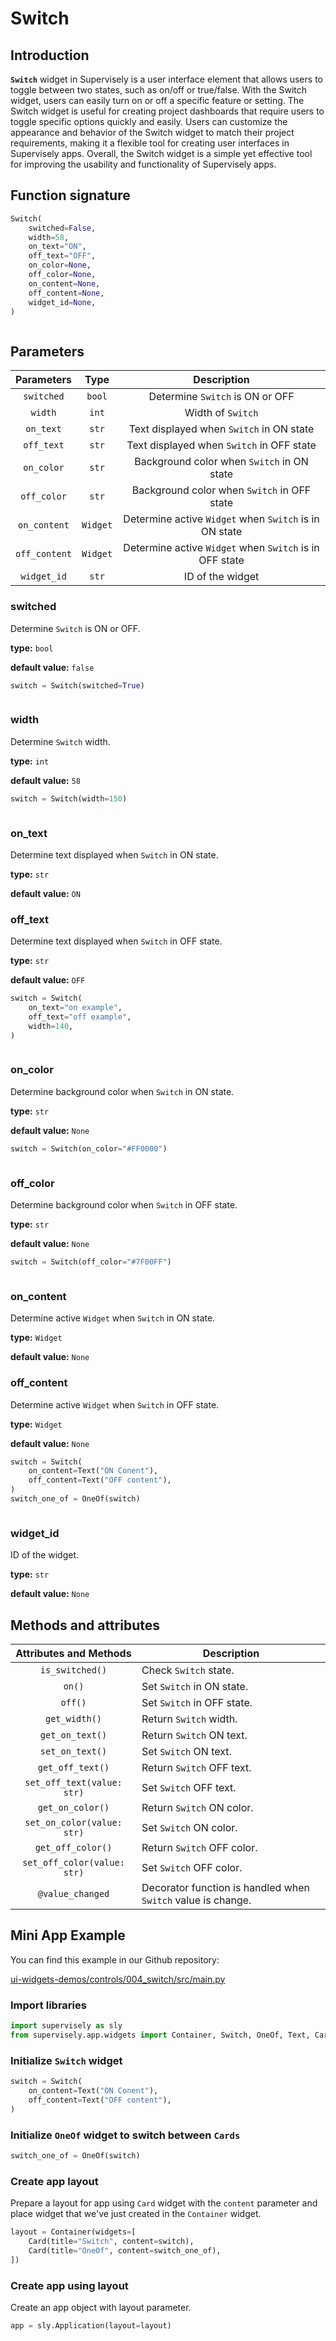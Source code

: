 # Switch

## Introduction

**`Switch`** widget in Supervisely is a user interface element that allows users to toggle between two states, such as on/off or true/false. With the Switch widget, users can easily turn on or off a specific feature or setting. The Switch widget is useful for creating project dashboards that require users to toggle specific options quickly and easily. Users can customize the appearance and behavior of the Switch widget to match their project requirements, making it a flexible tool for creating user interfaces in Supervisely apps. Overall, the Switch widget is a simple yet effective tool for improving the usability and functionality of Supervisely apps.

## Function signature

```python
Switch(
    switched=False,
    width=58,
    on_text="ON",
    off_text="OFF",
    on_color=None,
    off_color=None,
    on_content=None,
    off_content=None,
    widget_id=None,
)
```

<figure><img src="https://user-images.githubusercontent.com/79905215/222439328-eb096aca-5c22-4ef2-8410-7339580c6178.gif" alt=""><figcaption></figcaption></figure>

## Parameters

|   Parameters  |   Type   |                       Description                       |
| :-----------: | :------: | :-----------------------------------------------------: |
|   `switched`  |  `bool`  |             Determine `Switch` is ON or OFF             |
|    `width`    |   `int`  |                    Width of `Switch`                    |
|   `on_text`   |   `str`  |         Text displayed when `Switch` in ON state        |
|   `off_text`  |   `str`  |        Text displayed when `Switch` in OFF state        |
|   `on_color`  |   `str`  |        Background color when `Switch` in ON state       |
|  `off_color`  |   `str`  |       Background color when `Switch` in OFF state       |
|  `on_content` | `Widget` |  Determine active `Widget` when `Switch` is in ON state |
| `off_content` | `Widget` | Determine active `Widget` when `Switch` is in OFF state |
|  `widget_id`  |   `str`  |                     ID of the widget                    |

### switched

Determine `Switch` is ON or OFF.

**type:** `bool`

**default value:** `false`

```python
switch = Switch(switched=True)
```

<figure><img src="https://user-images.githubusercontent.com/79905215/222439526-3fc99d57-7a29-4490-8fd8-66369e3c6be2.png" alt=""><figcaption></figcaption></figure>

### width

Determine `Switch` width.

**type:** `int`

**default value:** `58`

```python
switch = Switch(width=150)
```

<figure><img src="https://user-images.githubusercontent.com/79905215/222440545-87e0fab8-c1a2-4c2d-b5c9-cfc4e3ec3a48.png" alt=""><figcaption></figcaption></figure>

### on\_text

Determine text displayed when `Switch` in ON state.

**type:** `str`

**default value:** `ON`

### off\_text

Determine text displayed when `Switch` in OFF state.

**type:** `str`

**default value:** `OFF`

```python
switch = Switch(
    on_text="on example",
    off_text="off example",
    width=140,
)
```

<figure><img src="https://user-images.githubusercontent.com/79905215/222441017-7585e940-6d66-4b49-a545-11df5524de22.gif" alt=""><figcaption></figcaption></figure>

### on\_color

Determine background color when `Switch` in ON state.

**type:** `str`

**default value:** `None`

```python
switch = Switch(on_color="#FF0000")
```

<figure><img src="https://user-images.githubusercontent.com/79905215/222441521-db70503f-f010-4df8-9e60-4a7422247c6b.png" alt=""><figcaption></figcaption></figure>

### off\_color

Determine background color when `Switch` in OFF state.

**type:** `str`

**default value:** `None`

```python
switch = Switch(off_color="#7F00FF")
```

<figure><img src="https://user-images.githubusercontent.com/79905215/222441494-76bbedad-6a69-4c7b-b674-e3c4cf84ad1e.png" alt=""><figcaption></figcaption></figure>

### on\_content

Determine active `Widget` when `Switch` in ON state.

**type:** `Widget`

**default value:** `None`

### off\_content

Determine active `Widget` when `Switch` in OFF state.

**type:** `Widget`

**default value:** `None`

```python
switch = Switch(
    on_content=Text("ON Conent"),
    off_content=Text("OFF content"),
)
switch_one_of = OneOf(switch)
```

<figure><img src="https://user-images.githubusercontent.com/79905215/222442744-b1df7f05-07a3-4a9c-bb9a-6769cb1731f3.gif" alt=""><figcaption></figcaption></figure>

### widget\_id

ID of the widget.

**type:** `str`

**default value:** `None`

## Methods and attributes

|    Attributes and Methods   | Description                                                  |
| :-------------------------: | ------------------------------------------------------------ |
|       `is_switched()`       | Check `Switch` state.                                        |
|            `on()`           | Set `Switch` in ON state.                                    |
|           `off()`           | Set `Switch` in OFF state.                                   |
|        `get_width()`        | Return `Switch` width.                                       |
|       `get_on_text()`       | Return `Switch` ON text.                                     |
|       `set_on_text()`       | Set `Switch` ON text.                                        |
|       `get_off_text()`      | Return `Switch` OFF text.                                    |
|  `set_off_text(value: str)` | Set `Switch` OFF text.                                       |
|       `get_on_color()`      | Return `Switch` ON color.                                    |
|  `set_on_color(value: str)` | Set `Switch` ON color.                                       |
|      `get_off_color()`      | Return `Switch` OFF color.                                   |
| `set_off_color(value: str)` | Set `Switch` OFF color.                                      |
|       `@value_changed`      | Decorator function is handled when `Switch` value is change. |

## Mini App Example

You can find this example in our Github repository:

[ui-widgets-demos/controls/004\_switch/src/main.py](https://github.com/supervisely-ecosystem/ui-widgets-demos/blob/master/controls/004\_switch/src/main.py)

### Import libraries

```python
import supervisely as sly
from supervisely.app.widgets import Container, Switch, OneOf, Text, Card
```

### Initialize `Switch` widget

```python
switch = Switch(
    on_content=Text("ON Conent"),
    off_content=Text("OFF content"),
)
```

### Initialize `OneOf` widget to switch between `Cards`

```python
switch_one_of = OneOf(switch)
```

### Create app layout

Prepare a layout for app using `Card` widget with the `content` parameter and place widget that we've just created in the `Container` widget.

```python
layout = Container(widgets=[
    Card(title="Switch", content=switch),
    Card(title="OneOf", content=switch_one_of),
])
```

### Create app using layout

Create an app object with layout parameter.

```python
app = sly.Application(layout=layout)
```

<figure><img src="https://user-images.githubusercontent.com/79905215/222442744-b1df7f05-07a3-4a9c-bb9a-6769cb1731f3.gif" alt=""><figcaption></figcaption></figure>
